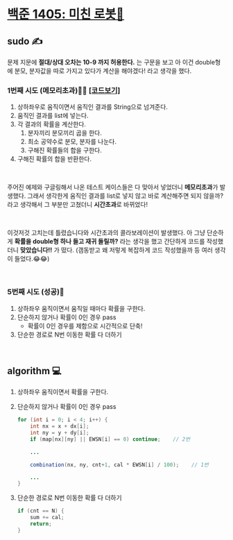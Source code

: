 # [백준 1405: 미친 로봇🤖](https://www.acmicpc.net/problem/1405)   

## sudo ✍  
문제 지문에 **절대/상대 오차는 10-9 까지 허용한다.** 는 구문을 보고 아 이건 double형에 분모, 분자값을 따로 가지고 있다가 계산을 해야겠다! 라고 생각을 했다.  

### 1번째 시도 (메모리초과)🙅‍♀ [[코드보기]](https://colorscripter.com/s/p5p0Cyn)
1. 상하좌우로 움직이면서 움직인 결과를 String으로 넘겨준다.  
2. 움직인 결과를 list에 넣는다.
3. 각 결과의 확률을 계산한다.  
    1. 분자끼리 분모끼리 곱을 한다.
    2. 최소 공약수로 분모, 분자를 나눈다.
    3. 구해진 확률들의 합을 구한다.
4. 구해진 확률의 합을 반환한다.  

<br/>  

주어진 예제와 구글링해서 나온 테스트 케이스들은 다 맞아서 넣었더니 **메모리초과**가 발생했다. 그래서 생각한게 움직인 결과를 list로 넣지 않고 바로 계산해주면 되지 않을까? 라고 생각해서 그 부분만 고쳤더니 **시간초과**로 바뀌었다!  

<br/>

이것저것 고치는데 틀렸습니다와 시간초과의 콜라보레이션이 발생했다. 아 그냥 단순하게 **확률을 double형 하나 들고 재귀 돌릴까?** 라는 생각을 했고 간단하게 코드를 작성했더니 **맞았습니다!!** 가 떴다. (갬동받고 왜 저렇게 복잡하게 코드 작성했을까 등 여러 생각이 들었다.😂😂) 

<br/>

### 5번째 시도 (성공)🙆  
1. 상하좌우 움직이면서 움직일 때마다 확률을 구한다.
2. 단순하지 않거나 확률이 0인 경우 pass
    * 확률이 0인 경우를 제함으로 시간적으로 단축!
3. 단순한 경로로 N번 이동한 확률 다 더하기

<br/>

## algorithm 💻  
1. 상하좌우 움직이면서 확률을 구한다.
2. 단순하지 않거나 확률이 0인 경우 pass
    ```java
    for (int i = 0; i < 4; i++) {
        int nx = x + dx[i];
        int ny = y + dy[i];
        if (map[nx][ny] || EWSN[i] == 0) continue;    // 2번
        
        ...

        combination(nx, ny, cnt+1, cal * EWSN[i] / 100);    // 1번
    
        ...
    }
    ```

3. 단순한 경로로 N번 이동한 확률 다 더하기
    ```java
    if (cnt == N) {
        sum += cal;
        return;
    }
    ```